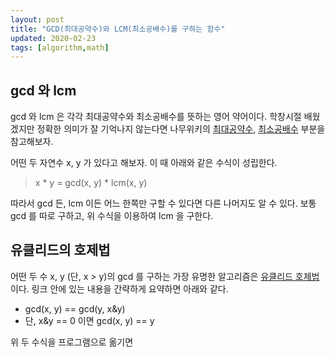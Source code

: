 ```yaml
---
layout: post
title: "GCD(최대공약수)와 LCM(최소공배수)를 구하는 함수"
updated: 2020-02-23
tags: [algorithm,math]
---
```


## gcd 와 lcm

gcd 와 lcm 은 각각 최대공약수와 최소공배수를 뜻하는 영어 약어이다. 학창시절 배웠겠지만 정확한 의미가 잘 기억나지 않는다면 나무위키의 [최대공약수](https://namu.wiki/w/%EC%B5%9C%EB%8C%80%EA%B3%B5%EC%95%BD%EC%88%98), [최소공배수](https://namu.wiki/w/%EC%B5%9C%EC%86%8C%EA%B3%B5%EB%B0%B0%EC%88%98) 부분을 참고해보자.

어떤 두 자연수 x, y 가 있다고 해보자. 이 때 아래와 같은 수식이 성립한다.

> x * y = gcd(x, y) * lcm(x, y)

따라서 gcd 든, lcm 이든 어느 한쪽만 구할 수 있다면 다른 나머지도 알 수 있다. 보통 gcd 를 따로 구하고, 위 수식을 이용하여 lcm 을 구한다.

## 유클리드의 호제법

어떤 두 수 x, y (단, x > y)의 gcd 를 구하는 가장 유명한 알고리즘은 [유클리드 호제법](https://namu.wiki/w/%EC%9C%A0%ED%81%B4%EB%A6%AC%EB%93%9C%20%ED%98%B8%EC%A0%9C%EB%B2%95)이다. 링크 안에 있는 내용을 간략하게 요약하면 아래와 같다.

- gcd(x, y) == gcd(y, x&y)
- 단, x&y == 0 이면 gcd(x, y) == y

위 두 수식을 프로그램으로 옮기면 
